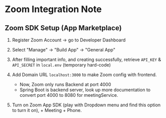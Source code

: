 # Zoom Integration Note

## Zoom SDK Setup (App Marketplace)
1. Register Zoom Account -> go to Developer Dashboard
2. Select "Manage" -> "Build App" -> "General App"
3. After filling important info, and creating successfully, retrieve ```API_KEY``` & ```API_SECRET``` in ```local.env``` (temporary hard-code)
4. Add Domain URL ```localhost:3000``` to make Zoom config with frontend.

   - Now, Zoom only runs Backend at port 4000
   - Spring Boot is backend server, look up more documentation to convert port 4000 to 8080 for meetingService.
6. Turn on Zoom App SDK (play with Dropdown menu and find this option to turn it on), + Meeting + Phone.
